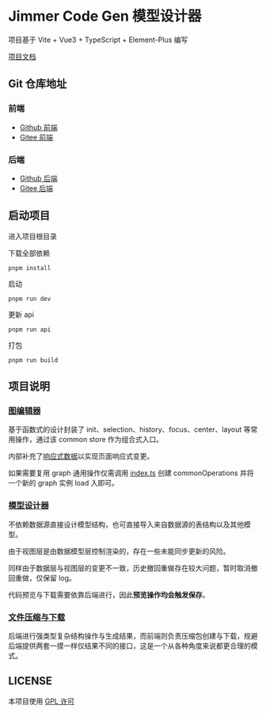 # Jimmer Code Gen 模型设计器

项目基于 Vite + Vue3 + TypeScript + Element-Plus 编写

[项目文档](https://pot-mot.github.io/jimmer-code-gen-doc/)

## Git 仓库地址

### 前端
- [Github 前端](https://github.com/pot-mot/jimmer-code-gen-vue3)
- [Gitee 前端](https://gitee.com/run-around---whats-wrong/jimmer-code-gen-vue3)

### 后端
- [Github 后端](https://github.com/pot-mot/jimmer-code-gen-kotlin)
- [Gitee 后端](https://gitee.com/run-around---whats-wrong/jimmer-code-gen-kotlin)

## 启动项目

进入项目根目录

下载全部依赖
```
pnpm install
```

启动
```
pnpm run dev
```

更新 api
```
pnpm run api
```

打包
```
pnpm run build
```

## 项目说明

### [图编辑器](src%2Fcomponents%2Fglobal%2FgraphEditor)

基于函数式的设计封装了 init、selection、history、focus、center、layout 等常用操作，通过该 common store 作为组合式入口。

内部补充了[响应式数据](src%2Fcomponents%2Fglobal%2FgraphEditor%2Fcommon%2FreactiveState.ts)以实现页面响应式变更。

如果需要复用 graph 通用操作仅需调用 [index.ts](src%2Fcomponents%2Fglobal%2FgraphEditor%2Findex.ts) 创建 commonOperations 并将一个新的 graph 实例 load 入即可。

### [模型设计器](src%2Fcomponents%2Fpages%2FModelEditor)

不依赖数据源直接设计模型结构，也可直接导入来自数据源的表结构以及其他模型。

由于视图层是由数据模型层控制渲染的，存在一些未能同步更新的风险。

同样由于数据层与视图层的变更不一致，历史撤回重做存在较大问题，暂时取消撤回重做，仅保留 log。

代码预览与下载需要依靠后端进行，因此**预览操作均会触发保存**。

### [文件压缩与下载](src%2Fcomponents%2Fbusiness%2Fmodel%2Ffile%2FmodelFileOperations.ts)

后端进行强类型复杂结构操作与生成结果，而前端则负责压缩包创建与下载，规避后端提供两套一摸一样仅结果不同的接口，这是一个从各种角度来说都更合理的模式。

## LICENSE

本项目使用 [GPL 许可](LICENSE)
